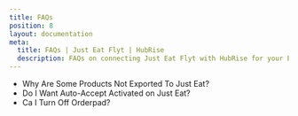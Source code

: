 ```yaml
---
title: FAQs
position: 8
layout: documentation
meta:
  title: FAQs | Just Eat Flyt | HubRise
  description: FAQs on connecting Just Eat Flyt with HubRise for your EPOS to work with other apps as a cohesive whole. Connect apps and synchronise your data.
---
```


- <Link to="/apps/just-eat-flyt/faqs/products-not-exported/">Why Are Some Products Not Exported To Just Eat?</Link>
- <Link to="/apps/just-eat-flyt/faqs/auto-accept/">Do I Want Auto-Accept Activated on Just Eat?</Link>
- <Link to="/apps/just-eat-flyt/faqs/turn-off-orderpad/">Ca I Turn Off Orderpad?</Link>
